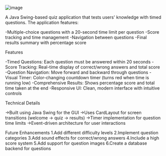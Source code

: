 ![image](https://github.com/user-attachments/assets/17441f54-eb6f-4965-bbe4-798c6b6a1cdf)

A Java Swing-based quiz application that tests users' knowledge with timed questions. The application features:

-Multiple-choice questions with a 20-second time limit per question
-Score tracking and time management
-Navigation between questions
-Final results summary with percentage score

Features

-Timed Questions: Each question must be answered within 20 seconds
-Score Tracking: Real-time display of correct/wrong answers and total score
-Question Navigation: Move forward and backward through questions
-Visual Timer: Color-changing countdown timer (turns red when time is running low)
-Comprehensive Results: Shows percentage score and total time taken at the end
-Responsive UI: Clean, modern interface with intuitive controls

Technical Details

->Built using Java Swing for the GUI
->Uses CardLayout for screen transitions (welcome → quiz → results)
->Timer implementation for question time limits
->Event-driven architecture for user interactions

Future Enhancements
1.Add different difficulty levels
2.Implement question categories
3.Add sound effects for correct/wrong answers
4.Include a high score system
5.Add support for question images
6.Create a database backend for questions
